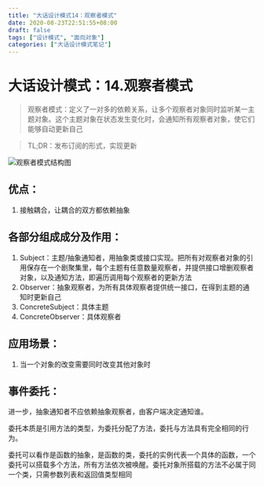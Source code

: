 ```yaml
---
title: "大话设计模式14：观察者模式"
date: 2020-08-23T22:51:55+08:00
draft: false
tags: ["设计模式", "面向对象"]
categories: ["大话设计模式笔记"]
---
```


# 大话设计模式：14.观察者模式

> 观察者模式：定义了一对多的依赖关系，让多个观察者对象同时监听某一主题对象。这个主题对象在状态发生变化时，会通知所有观察者对象，使它们能够自动更新自己

> TL;DR：发布订阅的形式，实现更新

![观察者模式结构图](/images/观察者模式.jpg)

## 优点：

1. 接触耦合，让耦合的双方都依赖抽象

## 各部分组成成分及作用：

1. Subject：主题/抽象通知者，用抽象类或接口实现。把所有对观察者对象的引用保存在一个剧聚集里，每个主题有任意数量观察者，并提供接口增删观察者对象，以及通知方法，即遍历调用每个观察者的更新方法
2. Observer：抽象观察者，为所有具体观察者提供统一接口，在得到主题的通知时更新自己
3. ConcreteSubject：具体主题
4. ConcreteObserver：具体观察者

## 应用场景：

1. 当一个对象的改变需要同时改变其他对象时

## 事件委托：

进一步，抽象通知者不应依赖抽象观察者，由客户端决定通知谁。

委托本质是引用方法的类型，为委托分配了方法，委托与方法具有完全相同的行为。

委托可以看作是函数的抽象，是函数的类，委托的实例代表一个具体的函数，一个委托可以搭载多个方法，所有方法依次被唤醒。委托对象所搭载的方法不必属于同一个类，只需参数列表和返回值类型相同
